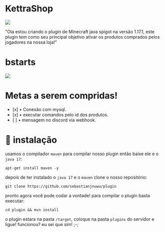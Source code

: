 # KettraShop

![](https://media.discordapp.net/attachments/969290884300537868/972667991491756053/spigot.png)

"Ola estou criando o plugin de Minecraft java spigot na versão 1.17.1, este plugin tem como seu principal objetivo ativar os produtos comprados pelos jogadores na nossa loja!"

# bstarts
![](https://bstats.org/signatures/bukkit/KettraShop.svg)

# Metas a serem compridas!
  <ul>
        <li>[x] • Conexão com mysql. </li>
        <li>[x] • executar comandos pelo id dos produtos. </li>
        <li>[ ] • mensagem no discord via webhook. </li>
   </ul>
   
# 🔗 instalação

 usamos o compilador `maven` para compilar nosso plugin então baixe ele e o `java 17`:
 ```
 apt-get install maven -y
 ```
 
 depois de ter instalado o `java 17` e o `maven` clone o nosso repositório:
 ```
git clone https://github.com/sebastianjnuwu/plugin
```

 pronto agora você pode codar a vontade! para compilar o plugin basta executar:
 ```
 cd plugin && mvn install
```

o plugin estara na pasta `/target`, coloque na pasta `plugins` do servidor e ligue! funcionou? eu sei que sim! ;-;


